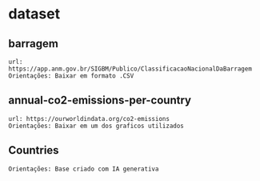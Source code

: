 # dataset


## barragem

    url: https://app.anm.gov.br/SIGBM/Publico/ClassificacaoNacionalDaBarragem
    Orientações: Baixar em formato .CSV

## annual-co2-emissions-per-country

    url: https://ourworldindata.org/co2-emissions
    Orientações: Baixar em um dos graficos utilizados

## Countries

    Orientações: Base criado com IA generativa
